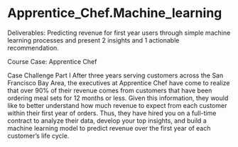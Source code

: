 # Apprentice_Chef.Machine_learning
Deliverables: Predicting revenue for first year users through simple machine learning processes and present 2 insights
and 1 actionable recommendation. 

Course Case: Apprentice Chef

Case Challenge Part I
After three years serving customers across the San Francisco Bay Area, the executives at
Apprentice Chef have come to realize that over 90% of their revenue comes from customers
that have been ordering meal sets for 12 months or less. Given this information, they would like
to better understand how much revenue to expect from each customer within their first year of
orders. Thus, they have hired you on a full-time contract to analyze their data, develop your top
insights, and build a machine learning model to predict revenue over the first year of each
customer’s life cycle.

